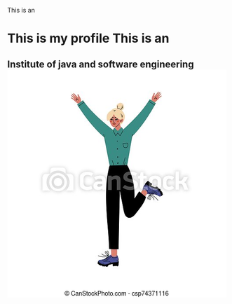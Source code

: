 This is an <h1> This is my profile
This is an <h2> Institute of java and software engineering
![image for my profile](assets/images/11.jpg)